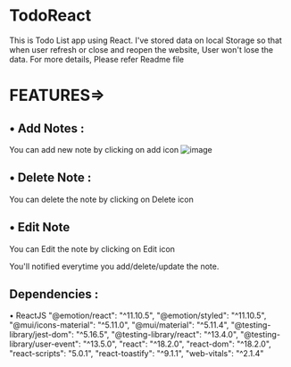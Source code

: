 # TodoReact
This is Todo List app using React. I've stored data on local Storage so that when user refresh or close and reopen the website, User won't lose the data. For more details, Please refer Readme file



# FEATURES=>

 ## • Add Notes :
 You can add new note by clicking on add icon
![image](https://user-images.githubusercontent.com/100615776/211976012-1da9d590-50fa-4cfe-a77d-493384b696ea.png)



## • Delete Note :
You can delete the note by clicking on Delete icon


## • Edit Note 
You can Edit the note by clicking on Edit icon


You'll notified everytime you add/delete/update the note.







## Dependencies :

• ReactJS
    "@emotion/react": "^11.10.5",
    "@emotion/styled": "^11.10.5",
    "@mui/icons-material": "^5.11.0",
    "@mui/material": "^5.11.4",
    "@testing-library/jest-dom": "^5.16.5",
    "@testing-library/react": "^13.4.0",
    "@testing-library/user-event": "^13.5.0",
    "react": "^18.2.0",
    "react-dom": "^18.2.0",
    "react-scripts": "5.0.1",
    "react-toastify": "^9.1.1",
    "web-vitals": "^2.1.4"
